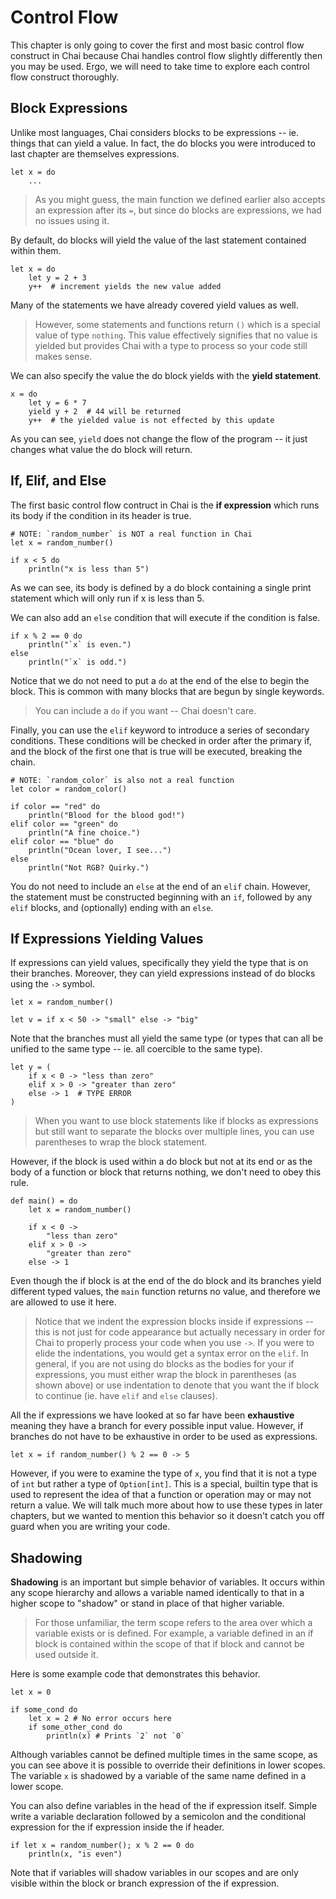 # Control Flow

This chapter is only going to cover the first and most basic control flow
construct in Chai because Chai handles control flow slightly differently then
you may be used.  Ergo, we will need to take time to explore each control flow
construct thoroughly.

## Block Expressions

Unlike most languages, Chai considers blocks to be expressions -- ie. things
that can yield a value.  In fact, the do blocks you were introduced to last
chapter are themselves expressions.

    let x = do
        ...

> As you might guess, the main function we defined earlier also accepts an
> expression after its `=`, but since do blocks are expressions, we had no
> issues using it. 

By default, do blocks will yield the value of the last statement contained
within them.  

    let x = do
        let y = 2 + 3
        y++  # increment yields the new value added

Many of the statements we have already covered yield values as well.  

> However, some statements and functions return `()` which is a special value of
> type `nothing`.  This value effectively signifies that no value is yielded but
> provides Chai with a type to process so your code still makes sense.

We can also specify the value the do block yields with the **yield statement**.

    x = do
        let y = 6 * 7
        yield y + 2  # 44 will be returned
        y++  # the yielded value is not effected by this update

As you can see, `yield` does not change the flow of the program -- it just
changes what value the do block will return.

## If, Elif, and Else

The first basic control flow contruct in Chai is the **if expression** which
runs its body if the condition in its header is true.

    # NOTE: `random_number` is NOT a real function in Chai
    let x = random_number()  

    if x < 5 do
        println("x is less than 5")

As we can see, its body is defined by a do block containing a single print
statement which will only run if x is less than 5.

We can also add an `else` condition that will execute if the condition is false.

    if x % 2 == 0 do
        println("`x` is even.")
    else
        println("`x` is odd.")

Notice that we do not need to put a `do` at the end of the else to begin the
block. This is common with many blocks that are begun by single keywords.  

> You can include a `do` if you want -- Chai doesn't care.

Finally, you can use the `elif` keyword to introduce a series of secondary
conditions. These conditions will be checked in order after the primary if, and
the block of the first one that is true will be executed, breaking the chain.

    # NOTE: `random_color` is also not a real function
    let color = random_color()

    if color == "red" do
        println("Blood for the blood god!")
    elif color == "green" do
        println("A fine choice.")
    elif color == "blue" do
        println("Ocean lover, I see...")
    else
        println("Not RGB? Quirky.")

You do not need to include an `else` at the end of an `elif` chain.  However,
the statement must be constructed beginning with an `if`, followed by any `elif`
blocks, and (optionally) ending with an `else`.

## If Expressions Yielding Values

If expressions can yield values, specifically they yield the type that is on
their branches.  Moreover, they can yield expressions instead of do blocks using
the `->` symbol.

    let x = random_number()

    let v = if x < 50 -> "small" else -> "big"

Note that the branches must all yield the same type (or types that can all be
unified to the same type -- ie. all coercible to the same type).

    let y = (
        if x < 0 -> "less than zero"
        elif x > 0 -> "greater than zero"
        else -> 1  # TYPE ERROR  
    )

> When you want to use block statements like if blocks as expressions but still
> want to separate the blocks over multiple lines, you can use parentheses to
> wrap the block statement.

However, if the block is used within a do block but not at its end or as the body
of a function or block that returns nothing, we don't need to obey this rule.

    def main() = do
        let x = random_number()

        if x < 0 ->
            "less than zero"
        elif x > 0 ->
            "greater than zero"
        else -> 1

Even though the if block is at the end of the do block and its branches yield
different typed values, the `main` function returns no value, and therefore
we are allowed to use it here.

> Notice that we indent the expression blocks inside if expressions -- this is
> not just for code appearance but actually necessary in order for Chai to
> properly process your code when you use `->`.  If you were to elide the
> indentations, you would get a syntax error on the `elif`.  In general, if you
> are not using do blocks as the bodies for your if expressions, you must either
> wrap the block in parentheses (as shown above) or use indentation to denote
> that you want the if block to continue (ie. have `elif` and `else` clauses).

All the if expressions we have looked at so far have been **exhaustive** meaning
they have a branch for every possible input value.  However, if branches do not
have to be exhaustive in order to be used as expressions.

    let x = if random_number() % 2 == 0 -> 5

However, if you were to examine the type of `x`, you find that it is not a type
of `int` but rather a type of `Option[int]`.  This is a special, builtin type
that is used to represent the idea of that a function or operation may or may
not return a value.  We will talk much more about how to use these types in
later chapters, but we wanted to mention this behavior so it doesn't catch you
off guard when you are writing your code.  

## Shadowing

**Shadowing** is an important but simple behavior of variables.  It occurs
within any scope hierarchy and allows a variable named identically to that in a
higher scope to "shadow" or stand in place of that higher variable.

> For those unfamiliar, the term scope refers to the area over which a variable
> exists or is defined.  For example, a variable defined in an if block is
> contained within the scope of that if block and cannot be used outside it.

Here is some example code that demonstrates this behavior.

    let x = 0

    if some_cond do
        let x = 2 # No error occurs here
        if some_other_cond do
            println(x) # Prints `2` not `0`

Although variables cannot be defined multiple times in the same scope, as you
can see above it is possible to override their definitions in lower scopes.  The
variable `x` is shadowed by a variable of the same name defined in a lower
scope.

You can also define variables in the head of the if expression itself.  Simple
write a variable declaration followed by a semicolon and the conditional
expression for the if expression inside the if header.

    if let x = random_number(); x % 2 == 0 do
        println(x, "is even")

Note that if variables will shadow variables in our scopes and are only visible
within the block or branch expression of the if expression.
